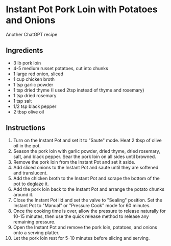 # Instant Pot Pork Loin with Potatoes and Onions

Another ChatGPT recipe

## Ingredients

- 3 lb pork loin
- 4-5 medium russet potatoes, cut into chunks
- 1 large red onion, sliced
- 1 cup chicken broth
- 1 tsp garlic powder
- 1 tsp dried thyme (I used 2tsp instead of thyme and rosemary)
- 1 tsp dried rosemary
- 1 tsp salt
- 1/2 tsp black pepper
- 2 tbsp olive oil

## Instructions

1. Turn on the Instant Pot and set it to "Saute" mode. Heat 2 tbsp of olive oil in the pot.
2. Season the pork loin with garlic powder, dried thyme, dried rosemary, salt, and black pepper. Sear the pork loin on all sides until browned.
3. Remove the pork loin from the Instant Pot and set it aside.
4. Add sliced onions to the Instant Pot and saute until they are softened and translucent.
5. Add the chicken broth to the Instant Pot and scrape the bottom of the pot to deglaze it.
6. Add the pork loin back to the Instant Pot and arrange the potato chunks
   around it.
7. Close the Instant Pot lid and set the valve to "Sealing" position. Set the Instant Pot to "Manual" or "Pressure Cook" mode for 60 minutes.
8. Once the cooking time is over, allow the pressure to release naturally for 10-15 minutes, then use the quick release method to release any remaining pressure.
9. Open the Instant Pot and remove the pork loin, potatoes, and onions onto a serving platter.
10. Let the pork loin rest for 5-10 minutes before slicing and serving.
